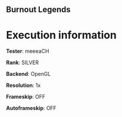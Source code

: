 ## Burnout Legends

# Execution information


**Tester**: meeeaCH

**Rank**: SILVER

**Backend**: OpenGL

**Resolution**: 1x

**Frameskip**: OFF

**Autoframeskip**: OFF
